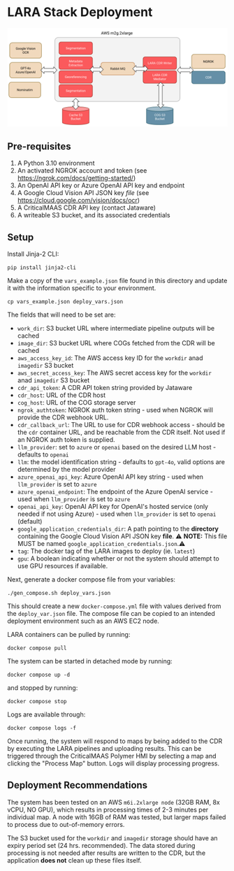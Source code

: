 # LARA Stack Deployment

![LARA Architecture](../images/lara_deployment.png)

## Pre-requisites
1. A Python 3.10 environment
1. An activated NGROK account and token (see https://ngrok.com/docs/getting-started/)
1. An OpenAI API key or Azure OpenAI API key and endpoint
1. A Google Cloud Vision API JSON key *file* (see https://cloud.google.com/vision/docs/ocr)
1. A CriticalMAAS CDR API key (contact Jataware)
1. A writeable S3 bucket, and its associated credentials

## Setup

Install Jinja-2 CLI:
```console
pip install jinja2-cli
```

Make a copy of the `vars_example.json` file found in this directory and update it with the information specific to your environment.

```console
cp vars_example.json deploy_vars.json
```

The fields that will need to be set are:

* `work_dir`: S3 bucket URL where intermediate pipeline outputs will be cached
* `image_dir`: S3 bucket URL where COGs fetched from the CDR will be cached
* `aws_access_key_id`: The AWS access key ID for the `workdir` anad `imagedir` S3 bucket
* `aws_secret_access_key`: The AWS secret access key for the `workdir` anad `imagedir` S3 bucket
* `cdr_api_token`: A CDR API token string provided by Jataware
* `cdr_host`: URL of the CDR host
* `cog_host`: URL of the COG storage server
* `ngrok_authtoken`: NGROK auth token string - used when NGROK will provide the CDR webhook URL.
* `cdr_callback_url`: The URL to use for CDR webhook access - should be the `cdr` container URL, and be reachable from the CDR itself.  Not used if an NGROK auth token is supplied.
* `llm_provider`:  set to `azure` or `openai` based on the desired LLM host - defaults to `openai`
* `llm`: the model identification string - defaults to `gpt-4o`, valid options are determined by the model provider
* `azure_openai_api_key`: Azure OpenAI API key string - used when `llm_provider` is set to `azure`
* `azure_openai_endpoint`: The endpoint of the Azure OpenAI service - used when `llm_provider` is set to `azure`
* `openai_api_key`: OpenAI API key for OpenAI's hosted service (only needed if not using Azure) - used when `llm_provider` is set to `openai` (default)
* `google_application_credentials_dir`: A path pointing to the **directory** containing the Google Cloud Vision API JSON key **file**. ⚠️ **NOTE:** This file MUST be named `google_application_credentials.json`.⚠️
* `tag`: The docker tag of the LARA images to deploy (ie. `latest`)
* `gpu`: A boolean indicating whether or not the system should attempt to use GPU resources if available.

Next, generate a docker compose file from your variables:
```console
./gen_compose.sh deploy_vars.json
```

This should create a new `docker-compose.yml` file with values derived from the `deploy_var.json` file.  The compose file can be copied to an intended deployment environment such as an AWS EC2 node.

LARA containers can be pulled by running:
```console
docker compose pull
```

The system can be started in detached mode by running:
```console
docker compose up -d
```

and stopped by running:
```console
docker compose stop
```

Logs are available through:
```console
docker compose logs -f
```

Once running, the system will respond to maps by being added to the CDR by executing the LARA pipelines and uploading results.  This can be triggered through the CriticalMAAS Polymer HMI by selecting a map and clicking the "Process Map" button.  Logs will display processing progress.

## Deployment Recommendations

The system has been tested on an AWS `m6i.2xlarge node` (32GB RAM, 8x vCPU, NO GPU), which results in processing times of 2-3 minutes per individual map.  A node with 16GB of RAM was tested, but larger maps failed to process due to out-of-memory errors.

The S3 bucket used for the `workdir` and `imagedir` storage should have an expiry period set (24 hrs. recommended).  The data stored during processing is not needed after results are written to the CDR, but the application **does not** clean up these files itself.

